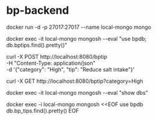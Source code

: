 # bp-backend


docker run -d -p 27017:27017 --name local-mongo mongo  

docker exec -it local-mongo mongosh --eval "use bpdb; db.bptips.find().pretty()"

curl -X POST http://localhost:8080/bptip \
  -H "Content-Type: application/json" \
  -d '{"category": "High", "tip": "Reduce salt intake"}'

curl -X GET http://localhost:8080/bptip?category=High

docker exec -it local-mongo mongosh --eval "show dbs"


docker exec -i local-mongo mongosh <<EOF
use bpdb
db.bp_tips.find().pretty()
EOF